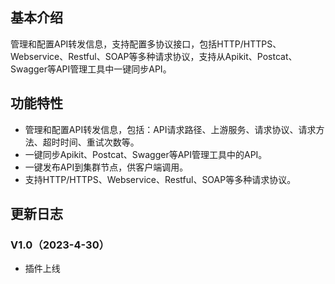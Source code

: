 ## 基本介绍
管理和配置API转发信息，支持配置多协议接口，包括HTTP/HTTPS、Webservice、Restful、SOAP等多种请求协议，支持从Apikit、Postcat、Swagger等API管理工具中一键同步API。
## 功能特性
- 管理和配置API转发信息，包括：API请求路径、上游服务、请求协议、请求方法、超时时间、重试次数等。
- 一键同步Apikit、Postcat、Swagger等API管理工具中的API。
- 一键发布API到集群节点，供客户端调用。
- 支持HTTP/HTTPS、Webservice、Restful、SOAP等多种请求协议。

## 更新日志
### V1.0（2023-4-30）
- 插件上线